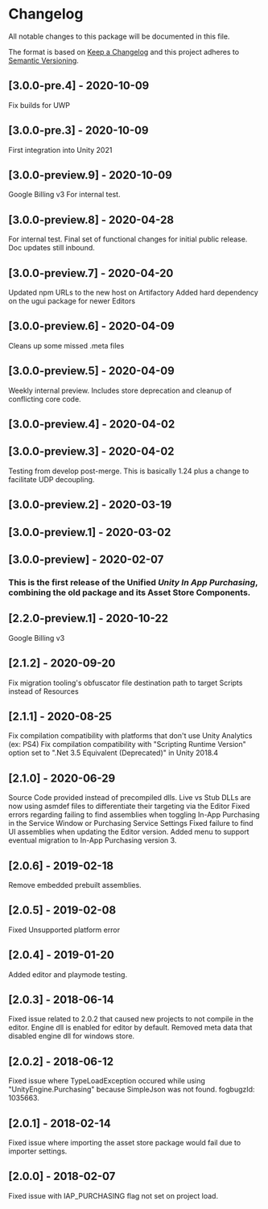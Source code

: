 # Changelog
All notable changes to this package will be documented in this file.

The format is based on [Keep a Changelog](http://keepachangelog.com/en/1.0.0/)
and this project adheres to [Semantic Versioning](http://semver.org/spec/v2.0.0.html).

## [3.0.0-pre.4] - 2020-10-09
Fix builds for UWP

## [3.0.0-pre.3] - 2020-10-09
First integration into Unity 2021

## [3.0.0-preview.9] - 2020-10-09

Google Billing v3
For internal test.

## [3.0.0-preview.8] - 2020-04-28

For internal test. Final set of functional changes for initial public release. Doc updates still inbound.

## [3.0.0-preview.7] - 2020-04-20

Updated npm URLs to the new host on Artifactory
Added hard dependency on the ugui package for newer Editors

## [3.0.0-preview.6] - 2020-04-09

Cleans up some missed .meta files

## [3.0.0-preview.5] - 2020-04-09

Weekly internal preview. Includes store deprecation and cleanup of conflicting core code.

## [3.0.0-preview.4] - 2020-04-02
## [3.0.0-preview.3] - 2020-04-02

Testing from develop post-merge. This is basically 1.24 plus a change to facilitate UDP decoupling.

## [3.0.0-preview.2] - 2020-03-19

## [3.0.0-preview.1] - 2020-03-02

## [3.0.0-preview] - 2020-02-07

### This is the first release of the Unified *Unity In App Purchasing*, combining the old package and its Asset Store Components.

## [2.2.0-preview.1] - 2020-10-22
Google Billing v3

## [2.1.2] - 2020-09-20
Fix migration tooling's obfuscator file destination path to target Scripts instead of Resources

## [2.1.1] - 2020-08-25
Fix compilation compatibility with platforms that don't use Unity Analytics (ex: PS4)
Fix compilation compatibility with "Scripting Runtime Version" option set to ".Net 3.5 Equivalent (Deprecated)" in Unity 2018.4

## [2.1.0] - 2020-06-29
Source Code provided instead of precompiled dlls.
Live vs Stub DLLs are now using asmdef files to differentiate their targeting via the Editor
Fixed errors regarding failing to find assemblies when toggling In-App Purchasing in the Service Window or Purchasing Service Settings
Fixed failure to find UI assemblies when updating the Editor version.
Added menu to support eventual migration to In-App Purchasing version 3.

## [2.0.6] - 2019-02-18
Remove embedded prebuilt assemblies.

## [2.0.5] - 2019-02-08
Fixed Unsupported platform error

## [2.0.4] - 2019-01-20
Added editor and playmode testing.

## [2.0.3] - 2018-06-14
Fixed issue related to 2.0.2 that caused new projects to not compile in the editor. 
Engine dll is enabled for editor by default.
Removed meta data that disabled engine dll for windows store.

## [2.0.2] - 2018-06-12
Fixed issue where TypeLoadException occured while using "UnityEngine.Purchasing" because SimpleJson was not found. fogbugzId: 1035663.

## [2.0.1] - 2018-02-14
Fixed issue where importing the asset store package would fail due to importer settings.

## [2.0.0] - 2018-02-07
Fixed issue with IAP_PURCHASING flag not set on project load.
